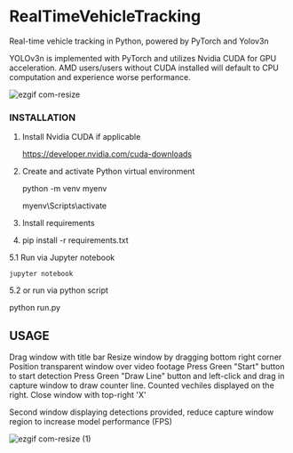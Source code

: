 # RealTimeVehicleTracking
Real-time vehicle tracking in Python, powered by PyTorch and Yolov3n

YOLOv3n is implemented with PyTorch and utilizes Nvidia CUDA for GPU acceleration.
AMD users/users without CUDA installed will default to CPU computation and experience worse performance.

![ezgif com-resize](https://github.com/NoreNZ/RealTimeVehicleTracking/assets/50392938/a9a9abae-885b-4e16-93e9-b6caec9319ad)


### INSTALLATION ###

1. Install Nvidia CUDA if applicable
   
	https://developer.nvidia.com/cuda-downloads
	
2. Create and activate Python virtual environment
   
	python -m venv myenv

	myenv\Scripts\activate
	
3. Install requirements
4. 
	pip install -r requirements.txt

5.1 Run via Jupyter notebook

	jupyter notebook
	
5.2 or run via python script

  python run.py

## USAGE ## 

Drag window with title bar
Resize window by dragging bottom right corner
Position transparent window over video footage
Press Green "Start" button to start detection
Press Green "Draw Line" button and left-click and drag in capture window to draw counter line.
Counted vechiles displayed on the right.
Close window with top-right 'X'

Second window displaying detections provided, reduce capture window region to increase model performance (FPS)

![ezgif com-resize (1)](https://github.com/NoreNZ/RealTimeVehicleTracking/assets/50392938/759a9bac-656a-4a73-94dc-ca0267d0632c)
